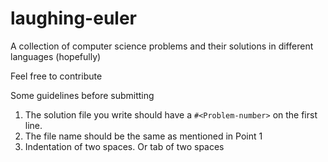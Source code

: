 # laughing-euler

A collection of computer science problems and their solutions in different languages (hopefully)

Feel free to contribute

Some guidelines before submitting

1. The solution file you write should have a ```#<Problem-number>``` on the first line.
2. The file name should be the same as mentioned in Point 1
3. Indentation of two spaces. Or tab of two spaces
